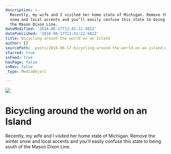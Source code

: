 ```yaml
---
description: >-
  Recently, my wife and I visited her home state of Michigan. Remove the winter
  snow and local accents and you’ll easily confuse this state to being south of
  the Mason Dixon Line. 
dateModified: '2016-06-17T11:41:22.482Z'
datePublished: '2016-06-17T11:41:22.981Z'
title: Bicycling around the world on an Island
author: []
sourcePath: _posts/2016-06-17-bicycling-around-the-world-on-an-island.md
starred: true
inFeed: true
hasPage: false
inNav: false
_type: MediaObject

---
```

![](https://the-grid-user-content.s3-us-west-2.amazonaws.com/86892c1f-1a6c-43a1-a3b5-252e82457f67.jpg)

# Bicycling around the world on an Island

Recently, my wife and I visited her home state of Michigan. Remove the winter snow and local accents and you'll easily confuse this state to being south of the Mason Dixon Line.